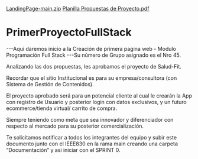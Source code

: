 [LandingPage-main.zip](https://github.com/MarielaGomez/PrimerProyectoFullStack/files/9650610/LandingPage-main.zip)
[Planilla Propuestas de Proyecto.pdf](https://github.com/MarielaGomez/PrimerProyectoFullStack/files/9602978/Planilla.Propuestas.de.Proyecto.pdf)
# PrimerProyectoFullStack

---Aqui daremos inicio a la Creación de primera pagina web - Modulo Programación Full Stack
---Su número de Grupo asignado es el Nro 45.

Analizando las dos propuestas, les aprobamos el proyecto de Salud-Fit.

Recordar que el sitio Institucional es para su empresa/consultora (con Sistema de Gestión de Contenidos).

El proyecto aprobado será para un potencial cliente al cual le crearán la App con registro de Usuario  y posterior login con datos exclusivos, y un futuro ecommerce/tienda virtual/ carrito de compra.

Siempre teniendo como meta que sea innovador y diferenciador con respecto al mercado para su posterior comercialización.

Te solicitamos notificar a todos los integrantes del equipo y subir este documento junto con el IEEE830 en la rama main creando una carpeta “Documentación” y asi iniciar con el SPRINT 0.
